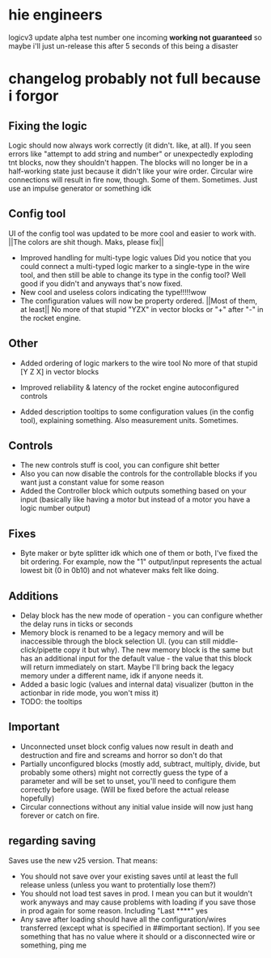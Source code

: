 # hie engineers
logicv3 update alpha test number one incoming
**working not guaranteed** so maybe i'll just un-release this after 5 seconds of this being a disaster

# changelog probably not full because i forgor

## Fixing the logic
Logic should now always work correctly (it didn't. like, at all).
If you seen errors like "attempt to add string and number" or unexpectedly exploding tnt blocks, now they shouldn't happen.
The blocks will no longer be in a half-working state just because it didn't like your wire order.
Circular wire connections will result in fire now, though. Some of them. Sometimes. Just use an impulse generator or something idk


## Config tool
UI of the config tool was updated to be more cool and easier to work with. ||The colors are shit though. Maks, please fix||

- Improved handling for multi-type logic values
Did you notice that you could connect a multi-typed logic marker to a single-type in the wire tool, and then still be able to change its type in the config tool? Well good if you didn't and anyways that's now fixed.
- New cool and useless colors indicating the type!!!!!wow
- The configuration values will now be property ordered. ||Most of them, at least||
No more of that stupid "YZX" in vector blocks or "+" after "-" in the rocket engine.


## Other
- Added ordering of logic markers to the wire tool
No more of that stupid [Y Z X] in vector blocks

- Improved reliability & latency of the rocket engine autoconfigured controls
- Added description tooltips to some configuration values (in the config tool), explaining something. Also measurement units. Sometimes.


## Controls
- The new controls stuff is cool, you can configure shit better
- Also you can now disable the controls for the controllable blocks if you want just a constant value for some reason
- Added the Controller block which outputs something based on your input (basically like having a motor but instead of a motor you have a logic number output)


## Fixes
- Byte maker or byte splitter idk which one of them or both, I've fixed the bit ordering. For example, now the "1" output/input represents the actual lowest bit (0 in 0b10) and not whatever maks felt like doing.


## Additions
- Delay block has the new mode of operation - you can configure whether the delay runs in ticks or seconds
- Memory block is renamed to be a legacy memory and will be inaccessible through the block selection UI. (you can still middle-click/pipette copy it but why).
	The new memory block is the same but has an additional input for the default value - the value that this block will return immediately on start.
	Maybe I'll bring back the legacy memory under a different name, idk if anyone needs it.
- Added a basic logic (values and internal data) visualizer (button in the actionbar in ride mode, you won't miss it)
- TODO: the tooltips


## Important
- Unconnected unset block config values now result in death and destruction and fire and screams and horror so don't do that
- Partially unconfigured blocks (mostly add, subtract, multiply, divide, but probably some others) might not correctly guess the type of a parameter and will be set to unset, you'll need to configure them correctly before usage. (Will be fixed before the actual release hopefully)
- Circular connections without any initial value inside will now just hang forever or catch on fire.


## regarding saving
Saves use the new v25 version. That means:
- You should not save over your existing saves until at least the full release unless (unless you want to protentially lose them?)
- You should not load test saves in prod. I mean you can but it wouldn't work anyways and may cause problems with loading if you save those in prod again for some reason.
Including "Last \*\*\*\*" yes
- Any save after loading should have all the configuration/wires transferred (except what is specified in ##important section). If you see something that has no value where it should or a disconnected wire or something, ping me
